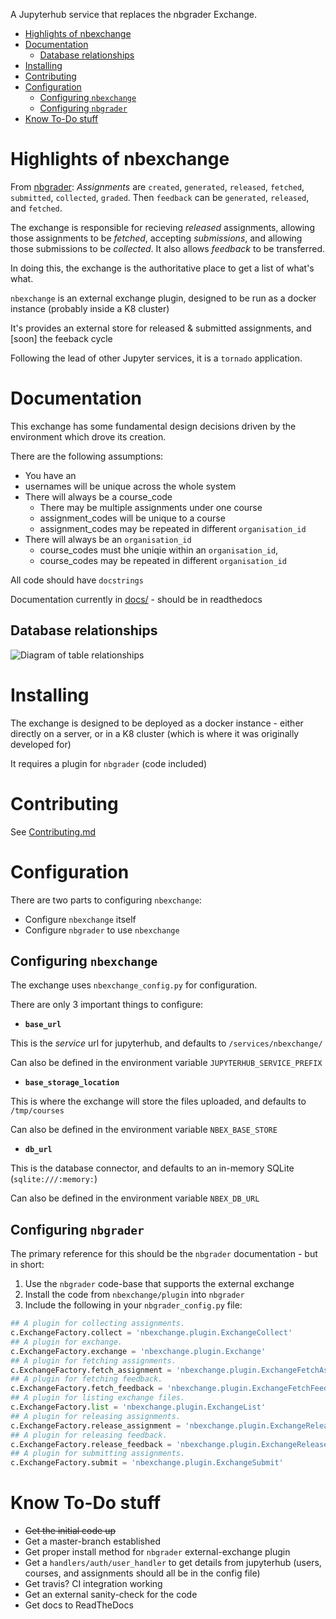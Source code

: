 A Jupyterhub service that replaces the nbgrader Exchange.

<!-- TOC -->

- [Highlights of nbexchange](#highlights-of-nbexchange)
- [Documentation](#documentation)
    - [Database relationships](#database-relationships)
- [Installing](#installing)
- [Contributing](#contributing)
- [Configuration](#configuration)
    - [Configuring `nbexchange`](#configuring-nbexchange)
    - [Configuring `nbgrader`](#configuring-nbgrader)
- [Know To-Do stuff](#know-to-do-stuff)

<!-- /TOC -->

# Highlights of nbexchange

From [nbgrader](https://github.com/jupyter/nbgrader): _Assignments_ are `created`, `generated`, `released`, `fetched`, `submitted`, `collected`, `graded`. Then `feedback` can be `generated`, `released`, and `fetched`.

The exchange is responsible for recieving *released* assignments, allowing those assignments to be *fetched*, accepting *submissions*, and allowing those submissions to be *collected*. It also allows *feedback* to be transferred.

In doing this, the exchange is the authoritative place to get a list of what's what.

`nbexchange` is an external exchange plugin, designed to be run as a docker instance (probably inside a K8 cluster)

It's provides an external store for released & submitted assignments, and [soon] the feeback cycle

Following the lead of other Jupyter services, it is a `tornado` application.

# Documentation

This exchange has some fundamental design decisions driven by the environment which drove its creation.

There are the following assumptions:
* You have an  
* usernames will be unique across the whole system
* There will always be a course_code
    * There may be multiple assignments under one course
    * assignment_codes will be unique to a course
    * assignment_codes may be repeated in different `organisation_id`
* There will always be an `organisation_id`
    * course_codes must bhe uniqie within an `organisation_id`,
    * course_codes may be repeated in different `organisation_id`

All code should have `docstrings`

Documentation currently in [docs/](docs/) - should be in readthedocs

## Database relationships

![Diagram of table relationships](https://github.com/edina/nbexchange/blob/prepare_for_public_release/table_relationships.png)

# Installing

The exchange is designed to be deployed as a docker instance - either directly on a server, or in a K8 cluster (which is where it was originally developed for)

It requires a plugin for `nbgrader` (code included)

# Contributing

See [Contributing.md](Contributing.md)

# Configuration

There are two parts to configuring `nbexchange`:

* Configure `nbexchange` itself
* Configure `nbgrader` to use `nbexchange`

## Configuring `nbexchange`

The exchange uses `nbexchange_config.py` for configuration.

There are only 3 important things to configure:

* **`base_url`**

This is the _service_ url for jupyterhub, and defaults to `/services/nbexchange/`

Can also be defined in the environment variable `JUPYTERHUB_SERVICE_PREFIX`

* **`base_storage_location`**

This is where the exchange will store the files uploaded, and defaults to `/tmp/courses`

Can also be defined in the environment variable `NBEX_BASE_STORE`

* **`db_url`**

This is the database connector, and defaults to an in-memory SQLite (`sqlite:///:memory:`)

Can also be defined in the environment variable `NBEX_DB_URL`

## Configuring `nbgrader`

The primary reference for this should be the `nbgrader` documentation - but in short:

1. Use the `nbgrader` code-base that supports the external exchange
2. Install the code from `nbexchange/plugin` into `nbgrader`
3. Include the following in your `nbgrader_config.py` file:

```python
## A plugin for collecting assignments.
c.ExchangeFactory.collect = 'nbexchange.plugin.ExchangeCollect'
## A plugin for exchange.
c.ExchangeFactory.exchange = 'nbexchange.plugin.Exchange'
## A plugin for fetching assignments.
c.ExchangeFactory.fetch_assignment = 'nbexchange.plugin.ExchangeFetchAssignment'
## A plugin for fetching feedback.
c.ExchangeFactory.fetch_feedback = 'nbexchange.plugin.ExchangeFetchFeedback'
## A plugin for listing exchange files.
c.ExchangeFactory.list = 'nbexchange.plugin.ExchangeList'
## A plugin for releasing assignments.
c.ExchangeFactory.release_assignment = 'nbexchange.plugin.ExchangeReleaseAssignment'
## A plugin for releasing feedback.
c.ExchangeFactory.release_feedback = 'nbexchange.plugin.ExchangeReleaseFeedback'
## A plugin for submitting assignments.
c.ExchangeFactory.submit = 'nbexchange.plugin.ExchangeSubmit'
```

# Know To-Do stuff

* ~~Get the initial code up~~
* Get a master-branch established
* Get proper install method for `nbgrader` external-exchange plugin
* Get a `handlers/auth/user_handler` to get details from jupyterhub (users, courses, and assignments should all be in the config file)
* Get travis? CI integration working
* Get an external sanity-check for the code
* Get docs to ReadTheDocs